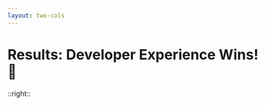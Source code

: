 ```yaml
---
layout: two-cols
---
```


# Results: Developer Experience Wins! 🎉

<!-- * **Onboarding:** `<15 minutes` for new Astro Homepage vs. `days` for Java monolith.
* **CI/CD Drastically Faster:**
    * Linting & Unit Tests: `~1.5 minutes`
    * E2E Tests: `~2 minutes`
    * Build & Deploy: `~5 minutes`
    * (vs. Java: 15 min non-prod deploy, >1 hour full prod release).
* **Developer Quotes:**
    * *"Very smooth and easy to use."*
    * *"Great! It is easy to install and run, documentation is also very good."*
    * *"very easy to learn coming from react with next.js experience"*
    * *"Nice and modern."* -->

::right::

<BarChart
  class="h-80"
  :data="[
    { name: 'Java (Non-Prod Deploy)', time: 15 },
    { name: 'Java (Full Prod Release)', time: 60 },
    { name: 'Astro (Lint/Unit)', time: 1.5 },
    { name: 'Astro (E2E)', time: 2 },
    { name: 'Astro (Build/Deploy)', time: 5 }
  ]"
  :categories="['time']"
  :index="'name'"
  title="CI/CD Time Comparison (Minutes)"
/> 